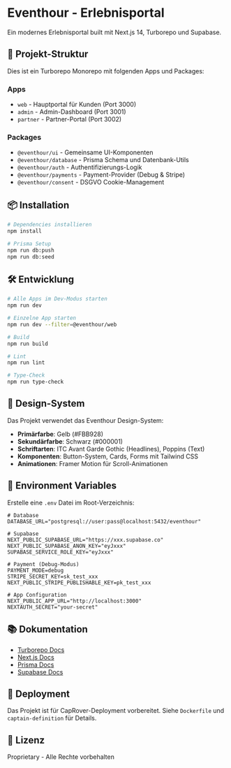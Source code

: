 # Eventhour - Erlebnisportal

Ein modernes Erlebnisportal built mit Next.js 14, Turborepo und Supabase.

## 🚀 Projekt-Struktur

Dies ist ein Turborepo Monorepo mit folgenden Apps und Packages:

### Apps
- `web` - Hauptportal für Kunden (Port 3000)
- `admin` - Admin-Dashboard (Port 3001)
- `partner` - Partner-Portal (Port 3002)

### Packages
- `@eventhour/ui` - Gemeinsame UI-Komponenten
- `@eventhour/database` - Prisma Schema und Datenbank-Utils
- `@eventhour/auth` - Authentifizierungs-Logik
- `@eventhour/payments` - Payment-Provider (Debug & Stripe)
- `@eventhour/consent` - DSGVO Cookie-Management

## 📦 Installation

```bash
# Dependencies installieren
npm install

# Prisma Setup
npm run db:push
npm run db:seed
```

## 🛠️ Entwicklung

```bash
# Alle Apps im Dev-Modus starten
npm run dev

# Einzelne App starten
npm run dev --filter=@eventhour/web

# Build
npm run build

# Lint
npm run lint

# Type-Check
npm run type-check
```

## 🎨 Design-System

Das Projekt verwendet das Eventhour Design-System:
- **Primärfarbe**: Gelb (#FBB928)
- **Sekundärfarbe**: Schwarz (#000001)
- **Schriftarten**: ITC Avant Garde Gothic (Headlines), Poppins (Text)
- **Komponenten**: Button-System, Cards, Forms mit Tailwind CSS
- **Animationen**: Framer Motion für Scroll-Animationen

## 🔐 Environment Variables

Erstelle eine `.env` Datei im Root-Verzeichnis:

```env
# Database
DATABASE_URL="postgresql://user:pass@localhost:5432/eventhour"

# Supabase
NEXT_PUBLIC_SUPABASE_URL="https://xxx.supabase.co"
NEXT_PUBLIC_SUPABASE_ANON_KEY="eyJxxx"
SUPABASE_SERVICE_ROLE_KEY="eyJxxx"

# Payment (Debug-Modus)
PAYMENT_MODE=debug
STRIPE_SECRET_KEY=sk_test_xxx
NEXT_PUBLIC_STRIPE_PUBLISHABLE_KEY=pk_test_xxx

# App Configuration
NEXT_PUBLIC_APP_URL="http://localhost:3000"
NEXTAUTH_SECRET="your-secret"
```

## 📚 Dokumentation

- [Turborepo Docs](https://turbo.build/repo/docs)
- [Next.js Docs](https://nextjs.org/docs)
- [Prisma Docs](https://www.prisma.io/docs)
- [Supabase Docs](https://supabase.com/docs)

## 🚢 Deployment

Das Projekt ist für CapRover-Deployment vorbereitet. Siehe `Dockerfile` und `captain-definition` für Details.

## 📝 Lizenz

Proprietary - Alle Rechte vorbehalten